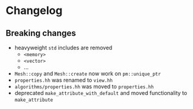 # Changelog

## Breaking changes

* heavyweight `std` includes are removed
    * `<memory>`
    * `<vector>`
    * ...
* `Mesh::copy` and `Mesh::create` now work on `pm::unique_ptr`
* `properties.hh` was renamed to `view.hh`
* `algorithms/properties.hh` was moved to `properties.hh`
* deprecated `make_attribute_with_default` and moved functionality to `make_attribute`
